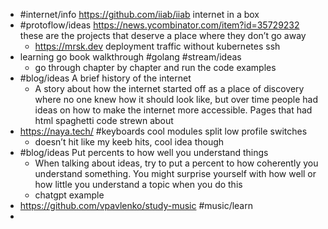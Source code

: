 - #internet/info https://github.com/iiab/iiab internet in a box
- #protoflow/ideas https://news.ycombinator.com/item?id=35729232 these are the projects that deserve a place where they don’t go away
	- https://mrsk.dev deployment traffic without kubernetes ssh
- learning go book walkthrough #golang #stream/ideas
	- go through chapter by chapter and run the code examples
- #blog/ideas A brief history of the internet
	- A story about how the internet started off as a place of discovery where no one knew how it should look like, but over time people had ideas on how to make the internet more accessible. Pages that had html spaghetti code strewn about
- https://naya.tech/ #keyboards cool modules split low profile switches
	- doesn’t hit like my keeb hits, cool idea though
- #blog/ideas Put percents to how well you understand things
	- When talking about ideas, try to put a percent to how coherently you understand something. You might surprise yourself with how well or how little you understand a topic when you do this
	- chatgpt example
- https://github.com/vpavlenko/study-music #music/learn
-